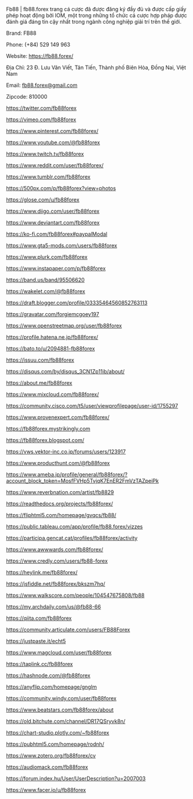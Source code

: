 
Fb88 | fb88.forex trang cá cược đã được đăng ký đầy đủ và được cấp giấy phép hoạt động bởi IOM, một trong những tổ chức cá cược hợp pháp được đánh giá đáng tin cậy nhất trong ngành công nghiệp giải trí trên thế giới.

Brand: FB88

Phone: (+84) 529 149 963

Website: https://fb88.forex/

Địa Chỉ: 23 Đ. Lưu Văn Viết, Tân Tiến, Thành phố Biên Hòa, Đồng Nai, Việt Nam

Email: fb88.forex@gmail.com

Zipcode: 810000

https://twitter.com/fb88forex

https://vimeo.com/fb88forex

https://www.pinterest.com/fb88forex/

https://www.youtube.com/@fb88forex

https://www.twitch.tv/fb88forex

https://www.reddit.com/user/fb88forex/

https://www.tumblr.com/fb88forex

https://500px.com/p/fb88forex?view=photos

https://glose.com/u/fb88forex

https://www.diigo.com/user/fb88forex

https://www.deviantart.com/fb88forex

https://ko-fi.com/fb88forex#paypalModal

https://www.gta5-mods.com/users/fb88forex

https://www.plurk.com/fb88forex

https://www.instapaper.com/p/fb88forex

https://band.us/band/95506620

https://wakelet.com/@fb88forex

https://draft.blogger.com/profile/03335464560852763113

https://gravatar.com/forgiemcgoey197

https://www.openstreetmap.org/user/fb88forex

https://profile.hatena.ne.jp/fb88forex/

https://bato.to/u/2094881-fb88forex

https://issuu.com/fb88forex

https://disqus.com/by/disqus_3CN1Zp11ib/about/

https://about.me/fb88forex

https://www.mixcloud.com/fb88forex/

https://community.cisco.com/t5/user/viewprofilepage/user-id/1755297

https://www.provenexpert.com/fb88forex/

https://fb88forex.mystrikingly.com

https://fb88forex.blogspot.com/

https://vws.vektor-inc.co.jp/forums/users/123917

https://www.producthunt.com/@fb88forex

https://www.ameba.jp/profile/general/fb88forex/?account_block_token=MosfFVHp5TvjqK7EnER2FmVzTAZpeiPk

https://www.reverbnation.com/artist/fb8829

https://readthedocs.org/projects/fb88forex/

https://fliphtml5.com/homepage/gvqcs/fb88/

https://public.tableau.com/app/profile/fb88.forex/vizzes

https://participa.gencat.cat/profiles/fb88forex/activity

https://www.awwwards.com/fb88forex/

https://www.credly.com/users/fb88-forex

https://heylink.me/fb88forex/

https://jsfiddle.net/fb88forex/bkszm7hq/

https://www.walkscore.com/people/104547675808/fb88

https://my.archdaily.com/us/@fb88-66

https://qiita.com/fb88forex

https://community.articulate.com/users/FB88Forex

https://justpaste.it/echt5

https://www.magcloud.com/user/fb88forex

https://taplink.cc/fb88forex

https://hashnode.com/@fb88forex

https://anyflip.com/homepage/gnglm

https://community.windy.com/user/fb88forex

https://www.beatstars.com/fb88forex/about

https://old.bitchute.com/channel/DR17QSryvk8n/

https://chart-studio.plotly.com/~fb88forex

https://pubhtml5.com/homepage/rodnh/

https://www.zotero.org/fb88forex/cv

https://audiomack.com/fb88forex

https://forum.index.hu/User/UserDescription?u=2007003

https://www.facer.io/u/fb88forex